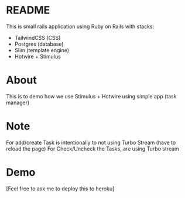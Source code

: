 # README

This is small rails application using Ruby on Rails with stacks:
- TailwindCSS (CSS)
- Postgres (database)
- Slim (template engine)
- Hotwire + Stimulus


# About

This is to demo how we use Stimulus + Hotwire using simple app (task manager)

# Note

For add/create Task is intentionally to not using Turbo Stream (have to reload the page)
For Check/Uncheck the Tasks, are using Turbo stream 

# Demo

[Feel free to ask me to deploy this to heroku]
